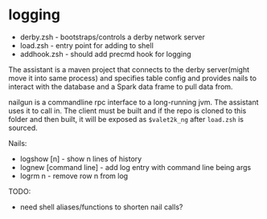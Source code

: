 # logging

* derby.zsh - bootstraps/controls a derby network server
* load.zsh - entry point for adding to shell
* addhook.zsh - should add precmd hook for logging

The assistant is a maven project that connects to the derby server(might move it
into same process) and specifies table config and provides nails to interact
with the database and a Spark data frame to pull data from.

nailgun is a commandline rpc interface to a long-running jvm. The assistant uses
it to call in. The client must be built and if the repo is cloned to this folder
and then built, it will be exposed as `$valet2k_ng` after `load.zsh` is sourced.

Nails:
* logshow [n] - show n lines of history
* lognew [command line] - add log entry with command line being args
* logrm n - remove row n from log

TODO:
* need shell aliases/functions to shorten nail calls?
